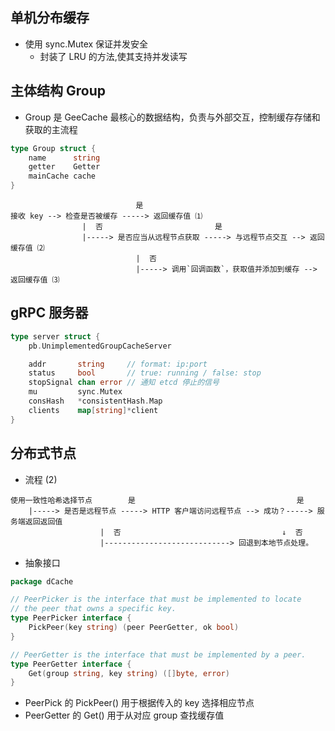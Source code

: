 ## 单机分布缓存
- 使用 sync.Mutex 保证并发安全
  - 封装了 LRU 的方法,使其支持并发读写

## 主体结构 Group
- Group 是 GeeCache 最核心的数据结构，负责与外部交互，控制缓存存储和获取的主流程
```go
type Group struct {
	name      string
	getter    Getter
	mainCache cache
}
```

```
                            是
接收 key --> 检查是否被缓存 -----> 返回缓存值 ⑴
                |  否                         是
                |-----> 是否应当从远程节点获取 -----> 与远程节点交互 --> 返回缓存值 ⑵
                            |  否
                            |-----> 调用`回调函数`，获取值并添加到缓存 --> 返回缓存值 ⑶
```


## gRPC 服务器
```go
type server struct {
    pb.UnimplementedGroupCacheServer

    addr       string     // format: ip:port
    status     bool       // true: running / false: stop
    stopSignal chan error // 通知 etcd 停止的信号
    mu         sync.Mutex
    consHash   *consistentHash.Map
    clients    map[string]*client
}
```


## 分布式节点
- 流程 (2)
```
使用一致性哈希选择节点        是                                    是
    |-----> 是否是远程节点 -----> HTTP 客户端访问远程节点 --> 成功？-----> 服务端返回返回值
                    |  否                                    ↓  否
                    |----------------------------> 回退到本地节点处理。
```
- 抽象接口
```go
package dCache

// PeerPicker is the interface that must be implemented to locate
// the peer that owns a specific key.
type PeerPicker interface {
	PickPeer(key string) (peer PeerGetter, ok bool)
}

// PeerGetter is the interface that must be implemented by a peer.
type PeerGetter interface {
	Get(group string, key string) ([]byte, error)
}
```
- PeerPick 的 PickPeer() 用于根据传入的 key 选择相应节点
- PeerGetter 的 Get() 用于从对应 group 查找缓存值
